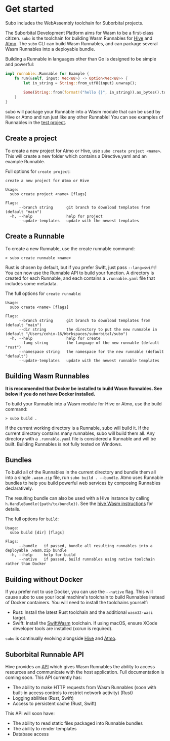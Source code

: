 # Get started

Subo includes the WebAssembly toolchain for Suborbital projects.

The Suborbital Development Platform aims for Wasm to be a first-class citizen. `subo` is the toolchain for building Wasm Runnables for [Hive](https://github.com/suborbital/hive) and [Atmo](https://github.com/suborbital/atmo). The `subo` CLI can build Wasm Runnables, and can package several Wasm Runnables into a deployable bundle.

Building a Runnable in languages other than Go is designed to be simple and powerful:
```rust
impl runnable::Runnable for Example {
    fn run(&self, input: Vec<u8>) -> Option<Vec<u8>> {
        let in_string = String::from_utf8(input).unwrap();
    
        Some(String::from(format!("hello {}", in_string)).as_bytes().to_vec())
    }
}
```
subo will package your Runnable into a Wasm module that can be used by Hive or Atmo and run just like any other Runnable! You can see examples of Runnables in the [test project](../test-project).

## Create a project
To create a new project for Atmo or Hive, use `subo create project <name>`. This will create a new folder which contains a Directive.yaml and an example Runnable.

Full options for `create project`:
```
create a new project for Atmo or Hive

Usage:
  subo create project <name> [flags]

Flags:
      --branch string      git branch to download templates from (default "main")
  -h, --help               help for project
      --update-templates   update with the newest templates
```

## Create a Runnable
To create a new Runnable, use the create runnable command:
```
> subo create runnable <name>
```
Rust is chosen by default, but if you prefer Swift, just pass `--lang=swift`! You can now use the Runnable API to build your function. A directory is created for each Runnable, and each contains a `.runnable.yaml` file that includes some metadata.

The full options for `create runnable`:
```
Usage:
  subo create <name> [flags]

Flags:
      --branch string      git branch to download templates from (default "main")
      --dir string         the directory to put the new runnable in (default "/Users/cohix-16/Workspaces/suborbital/subo")
  -h, --help               help for create
      --lang string        the language of the new runnable (default "rust")
      --namespace string   the namespace for the new runnable (default "default")
      --update-templates   update with the newest runnable templates
```

## Building Wasm Runnables
**It is reccomended that Docker be installed to build Wasm Runnables. See below if you do not have Docker installed.**
 
To build your Runnable into a Wasm module for Hive or Atmo, use the build command:
```
> subo build .
```
If the current working directory is a Runnable, subo will build it. If the current directory contains many runnables, subo will build them all. Any directory with a `.runnable.yaml` file is considered a Runnable and will be built. Building Runnables is not fully tested on Windows.

## Bundles
To build all of the Runnables in the current directory and bundle them all into a single `.wasm.zip` file, run `subo build . --bundle`. Atmo uses Runnable bundles to help you build powerful web services by composing Runnables declaratively.

The resulting bundle can also be used with a Hive instance by calling `h.HandleBundle({path/to/bundle})`. See the [hive Wasm instructions](https://github.com/suborbital/hive/blob/master/Wasm.md) for details.

The full options for `build`:
```
Usage:
  subo build [dir] [flags]

Flags:
      --bundle   if passed, bundle all resulting runnables into a deployable .wasm.zip bundle
  -h, --help     help for build
      --native   if passed, build runnables using native toolchain rather than Docker
```

## Building without Docker
If you prefer not to use Docker, you can use the `--native` flag. This will cause subo to use your local machine's toolchain to build Runnables instead of Docker containers. You will need to install the toolchains yourself:
- Rust: Install the latest Rust toolchain and the additional `wasm32-wasi` target.
- Swift: Install the [SwiftWasm](https://book.swiftwasm.org/getting-started/setup.html) toolchain. If using macOS, ensure XCode developer tools are installed (xcrun is required).

`subo` is continually evolving alongside [Hive](https://github.com/suborbital/hive) and [Atmo](https://github.com/suborbital/atmo).

## Suborbital Runnable API
Hive provides an [API](https://github.com/suborbital/hive-wasm) which gives Wasm Runnables the ability to access resources and communicate with the host application. Full documentation is coming soon. This API currently has:
- The ability to make HTTP requests from Wasm Runnables (soon with built-in access controls to restrict network activity) (Rust)
- Logging abilities (Rust, Swift)
- Access to persistent cache (Rust, Swift)

This API will soon have:
- The ability to read static files packaged into Runnable bundles
- The ability to render templates
- Database access